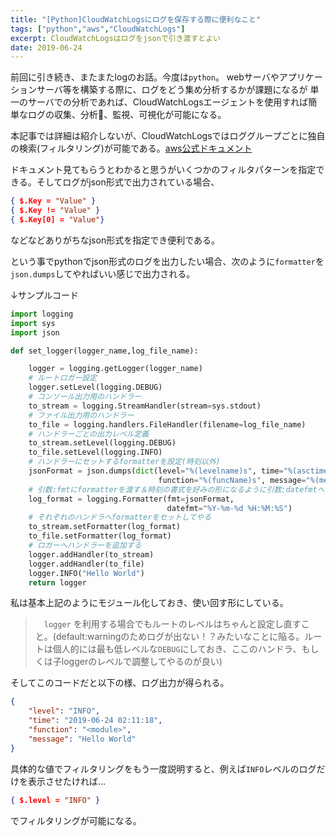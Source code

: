 ```yaml
---
title: "[Python]CloudWatchLogsにログを保存する際に便利なこと"
tags: ["python","aws","CloudWatchLogs"]
excerpt: CloudWatchLogsはログをjsonで引き渡すとよい
date: 2019-06-24
---
```

前回に引き続き、またまたlogのお話。今度は`python`。
webサーバやアプリケーションサーバ等を構築する際に、ログをどう集め分析するかが課題になるが
単一のサーバでの分析であれば、CloudWatchLogsエージェントを使用すれば簡単なログの収集、分析、監視、可視化が可能になる。

本記事では詳細は紹介しないが、CloudWatchLogsではロググループごとに独自の検索(フィルタリング)が可能である。[aws公式ドキュメント](https://docs.aws.amazon.com/ja_jp/AmazonCloudWatch/latest/logs/FilterAndPatternSyntax.html)

ドキュメント見てもらうとわかると思うがいくつかのフィルタパターンを指定できる。そしてログがjson形式で出力されている場合、
```json
{ $.Key = "Value" }
{ $.Key != "Value" }
{ $.Key[0] = "Value"}
```
などなどありがちなjson形式を指定でき便利である。

という事でpythonでjson形式のログを出力したい場合、次のように`formatter`を`json.dumps`してやればいい感じで出力される。

↓サンプルコード
```python
import logging
import sys
import json

def set_logger(logger_name,log_file_name):

    logger = logging.getLogger(logger_name)
    # ルートロガー設定
    logger.setLevel(logging.DEBUG)
    # コンソール出力用のハンドラー
    to_stream = logging.StreamHandler(stream=sys.stdout)
    # ファイル出力用のハンドラー
    to_file = logging.handlers.FileHandler(filename=log_file_name)
    # ハンドラーごとの出力レベル定義
    to_stream.setLevel(logging.DEBUG)
    to_file.setLevel(logging.INFO)
    # ハンドラーにセットするformatterを設定(時刻以外)
    jsonFormat = json.dumps(dict(level="%(levelname)s", time="%(asctime)s",
                                 function="%(funcName)s", message="%(message)s"))
    # 引数:fmtにformatterを渡す＆時刻の書式を好みの形になるように引数:datefmtへ
    log_format = logging.Formatter(fmt=jsonFormat,
                                   datefmt="%Y-%m-%d %H:%M:%S")
    # それぞれのハンドラへformatterをセットしてやる
    to_stream.setFormatter(log_format)
    to_file.setFormatter(log_format)
    # ロガーへハンドラーを追加する
    logger.addHandler(to_stream)
    logger.addHandler(to_file)
    logger.INFO("Hello World")
    return logger
```
私は基本上記のようにモジュール化しておき、使い回す形にしている。
>　`logger` を利用する場合でもルートのレベルはちゃんと設定し直すこと。(default:warningのためログが出ない！？みたいなことに陥る。ルートは個人的には最も低レベルな`DEBUG`にしておき、ここのハンドラ、もしくは子loggerのレベルで調整してやるのが良い)

そしてこのコードだと以下の様、ログ出力が得られる。
```json
{
    "level": "INFO",
    "time": "2019-06-24 02:11:18",
    "function": "<module>",
    "message": "Hello World"
}
```
具体的な値でフィルタリングをもう一度説明すると、例えば`INFO`レベルのログだけを表示させたければ…
```json
{ $.level = "INFO" }
```
でフィルタリングが可能になる。
